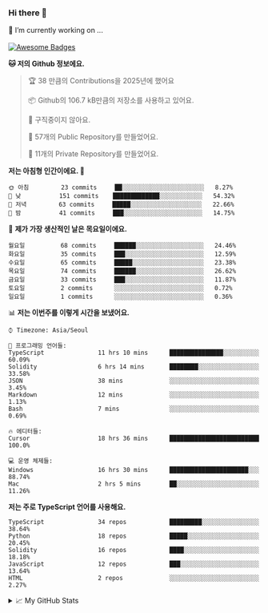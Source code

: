 ### Hi there 👋 
🔭 I’m currently working on ... </br></br>
[![Awesome Badges](https://img.shields.io/badge/Introduce-EN-green.svg)](https://github.com/tlatkdgus1/tlatkdgus1/blob/main/README.md.en)

<!--START_SECTION:waka-->
**🐱 저의 Github 정보에요.** 

> 🏆 38 만큼의 Contributions을 2025년에 했어요
 > 
> 📦 Github의 106.7 kB만큼의 저장소를 사용하고 있어요. 
 > 
> 🚫 구직중이지 않아요.
 > 
> 📜 57개의 Public Repository를 만들었어요. 
 > 
> 🔑 11개의 Private Repository를 만들었어요.  

**저는 아침형 인간이에요. 🐤** 

```text
🌞 아침         23 commits     ██░░░░░░░░░░░░░░░░░░░░░░░   8.27% 
🌆 낮　         151 commits    █████████████░░░░░░░░░░░░   54.32% 
🌃 저녁         63 commits     █████░░░░░░░░░░░░░░░░░░░░   22.66% 
🌙 밤　         41 commits     ███░░░░░░░░░░░░░░░░░░░░░░   14.75%

```
📅 **제가 가장 생산적인 날은 목요일이에요.** 

```text
월요일          68 commits     ██████░░░░░░░░░░░░░░░░░░░   24.46% 
화요일          35 commits     ███░░░░░░░░░░░░░░░░░░░░░░   12.59% 
수요일          65 commits     █████░░░░░░░░░░░░░░░░░░░░   23.38% 
목요일          74 commits     ██████░░░░░░░░░░░░░░░░░░░   26.62% 
금요일          33 commits     ███░░░░░░░░░░░░░░░░░░░░░░   11.87% 
토요일          2 commits      ░░░░░░░░░░░░░░░░░░░░░░░░░   0.72% 
일요일          1 commits      ░░░░░░░░░░░░░░░░░░░░░░░░░   0.36%

```


📊 **저는 이번주를 이렇게 시간을 보냈어요.** 

```text
⌚︎ Timezone: Asia/Seoul

💬 프로그래밍 언어들: 
TypeScript               11 hrs 10 mins      ███████████████░░░░░░░░░░   60.09% 
Solidity                 6 hrs 14 mins       ████████░░░░░░░░░░░░░░░░░   33.58% 
JSON                     38 mins             ░░░░░░░░░░░░░░░░░░░░░░░░░   3.45% 
Markdown                 12 mins             ░░░░░░░░░░░░░░░░░░░░░░░░░   1.13% 
Bash                     7 mins              ░░░░░░░░░░░░░░░░░░░░░░░░░   0.69%

🔥 에디터들: 
Cursor                   18 hrs 36 mins      █████████████████████████   100.0%

💻 운영 체제들: 
Windows                  16 hrs 30 mins      ██████████████████████░░░   88.74% 
Mac                      2 hrs 5 mins        ██░░░░░░░░░░░░░░░░░░░░░░░   11.26%

```

**저는 주로 TypeScript 언어를 사용해요.** 

```text
TypeScript               34 repos            █████████░░░░░░░░░░░░░░░░   38.64% 
Python                   18 repos            █████░░░░░░░░░░░░░░░░░░░░   20.45% 
Solidity                 16 repos            ████░░░░░░░░░░░░░░░░░░░░░   18.18% 
JavaScript               12 repos            ███░░░░░░░░░░░░░░░░░░░░░░   13.64% 
HTML                     2 repos             ░░░░░░░░░░░░░░░░░░░░░░░░░   2.27%

```



<!--END_SECTION:waka-->

<details>
<summary>📈 My GitHub Stats</summary>
<p align="center"> <img src="https://github-readme-stats.vercel.app/api?username=tlatkdgus1&show_icons=true" alt="tlatkdgus1" />
</details>
